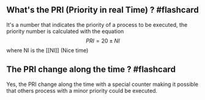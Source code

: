 
## What's the PRI (Priority in real Time) ? #flashcard 

It's a number that indicates the priority of a process to be executed, the priority number is calculated with the equation $$PRI = 20 \pm NI$$ where NI is the [[NI]] (Nice time)
<!--ID: 1680915668878-->


## The PRI change along the time ? #flashcard 

Yes, the PRI change along the time with a special counter making it possible that others process with a minor priority could be executed. 
<!--ID: 1680915668882-->

